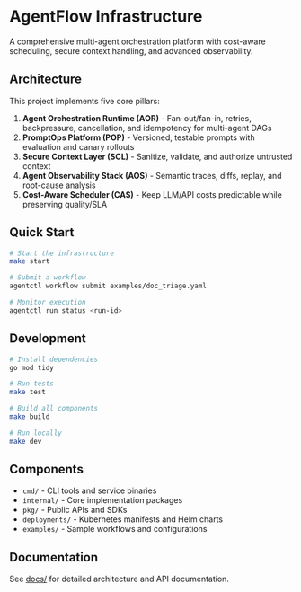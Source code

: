 # AgentFlow Infrastructure

A comprehensive multi-agent orchestration platform with cost-aware scheduling, secure context handling, and advanced observability.

## Architecture

This project implements five core pillars:

1. **Agent Orchestration Runtime (AOR)** - Fan-out/fan-in, retries, backpressure, cancellation, and idempotency for multi-agent DAGs
2. **PromptOps Platform (POP)** - Versioned, testable prompts with evaluation and canary rollouts
3. **Secure Context Layer (SCL)** - Sanitize, validate, and authorize untrusted context
4. **Agent Observability Stack (AOS)** - Semantic traces, diffs, replay, and root-cause analysis
5. **Cost-Aware Scheduler (CAS)** - Keep LLM/API costs predictable while preserving quality/SLA

## Quick Start

```bash
# Start the infrastructure
make start

# Submit a workflow
agentctl workflow submit examples/doc_triage.yaml

# Monitor execution
agentctl run status <run-id>
```

## Development

```bash
# Install dependencies
go mod tidy

# Run tests
make test

# Build all components
make build

# Run locally
make dev
```

## Components

- `cmd/` - CLI tools and service binaries
- `internal/` - Core implementation packages
- `pkg/` - Public APIs and SDKs
- `deployments/` - Kubernetes manifests and Helm charts
- `examples/` - Sample workflows and configurations

## Documentation

See [docs/](./docs/) for detailed architecture and API documentation.